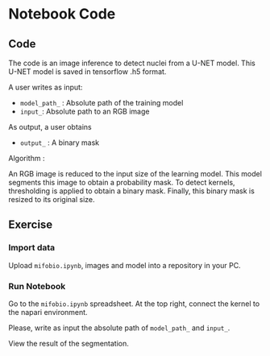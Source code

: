 # Notebook Code

## Code

The code is an image inference to detect nuclei from a U-NET model. This U-NET model is saved in tensorflow .h5 format.

A user writes as input:

- `model_path_` : Absolute path of the training model
- `input_`: Absolute path to an RGB image

As output, a user obtains

- `output_` : A binary mask

Algorithm : 

An RGB image is reduced to the input size of the learning model. This model segments this image to obtain a probability mask. To detect kernels, thresholding is applied to obtain a binary mask. Finally, this binary mask is resized to its original size.


## Exercise

### Import data

Upload `mifobio.ipynb`, images and model into a repository in your PC.

### Run Notebook

Go to the `mifobio.ipynb` spreadsheet.
At the top right, connect the kernel to the napari environment.

Please, write as input the absolute path of `model_path_` and `input_`.

View the result of the segmentation.
